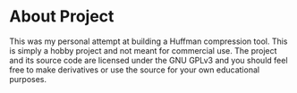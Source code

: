 # About Project
This was my personal attempt at building a Huffman compression tool. This is
simply a hobby project and not meant for commercial use. The project and its
source code are licensed under the GNU GPLv3 and you should feel free to make
derivatives or use the source for your own educational purposes.
